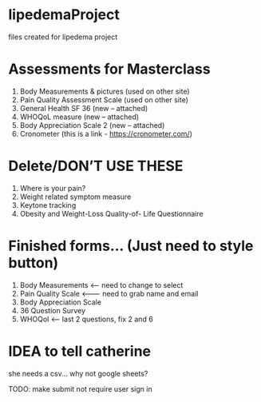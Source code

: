 # lipedemaProject
files created for lipedema project

# Assessments for Masterclass
1. Body Measurements &amp; pictures (used on other site)
2. Pain Quality Assessment Scale (used on other site)
3. General Health SF 36 (new – attached)
4. WHOQoL measure (new – attached)
5. Body Appreciation Scale 2 (new – attached)
6. Cronometer (this is a link - https://cronometer.com/)

# Delete/DON’T USE THESE
1. Where is your pain?
2. Weight related symptom measure
3. Keytone tracking
4. Obesity and Weight-Loss Quality-of- Life Questionnaire

# Finished forms... (Just need to style button)
1. Body Measurements <-- need to change to select
2. Pain Quality Scale <--- need to grab name and email
3. Body Appreciation Scale
4. 36 Question Survey
5. WHOQol <-- last 2 questions, fix 2 and 6

# IDEA to tell catherine
she needs a csv... why not google sheets?

TODO: make submit not require user sign in